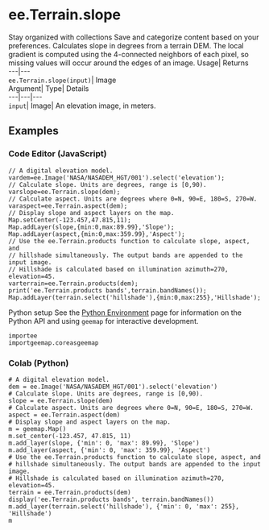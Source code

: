  
#  ee.Terrain.slope 
Stay organized with collections  Save and categorize content based on your preferences. 
Calculates slope in degrees from a terrain DEM. 
The local gradient is computed using the 4-connected neighbors of each pixel, so missing values will occur around the edges of an image.
Usage| Returns  
---|---  
`ee.Terrain.slope(input)`| Image  
Argument| Type| Details  
---|---|---  
`input`| Image| An elevation image, in meters.  
## Examples
### Code Editor (JavaScript)
```
// A digital elevation model.
vardem=ee.Image('NASA/NASADEM_HGT/001').select('elevation');
// Calculate slope. Units are degrees, range is [0,90).
varslope=ee.Terrain.slope(dem);
// Calculate aspect. Units are degrees where 0=N, 90=E, 180=S, 270=W.
varaspect=ee.Terrain.aspect(dem);
// Display slope and aspect layers on the map.
Map.setCenter(-123.457,47.815,11);
Map.addLayer(slope,{min:0,max:89.99},'Slope');
Map.addLayer(aspect,{min:0,max:359.99},'Aspect');
// Use the ee.Terrain.products function to calculate slope, aspect, and
// hillshade simultaneously. The output bands are appended to the input image.
// Hillshade is calculated based on illumination azimuth=270, elevation=45.
varterrain=ee.Terrain.products(dem);
print('ee.Terrain.products bands',terrain.bandNames());
Map.addLayer(terrain.select('hillshade'),{min:0,max:255},'Hillshade');
```

Python setup
See the [ Python Environment](https://developers.google.com/earth-engine/guides/python_install) page for information on the Python API and using `geemap` for interactive development.
```
importee
importgeemap.coreasgeemap
```

### Colab (Python)
```
# A digital elevation model.
dem = ee.Image('NASA/NASADEM_HGT/001').select('elevation')
# Calculate slope. Units are degrees, range is [0,90).
slope = ee.Terrain.slope(dem)
# Calculate aspect. Units are degrees where 0=N, 90=E, 180=S, 270=W.
aspect = ee.Terrain.aspect(dem)
# Display slope and aspect layers on the map.
m = geemap.Map()
m.set_center(-123.457, 47.815, 11)
m.add_layer(slope, {'min': 0, 'max': 89.99}, 'Slope')
m.add_layer(aspect, {'min': 0, 'max': 359.99}, 'Aspect')
# Use the ee.Terrain.products function to calculate slope, aspect, and
# hillshade simultaneously. The output bands are appended to the input image.
# Hillshade is calculated based on illumination azimuth=270, elevation=45.
terrain = ee.Terrain.products(dem)
display('ee.Terrain.products bands', terrain.bandNames())
m.add_layer(terrain.select('hillshade'), {'min': 0, 'max': 255}, 'Hillshade')
m
```

